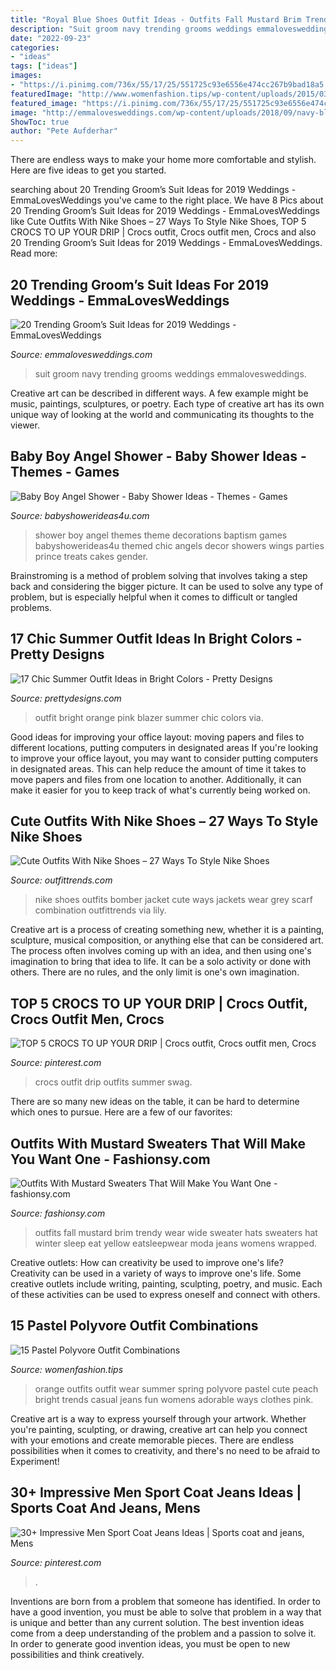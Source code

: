 ```yaml
---
title: "Royal Blue Shoes Outfit Ideas - Outfits Fall Mustard Brim Trendy Wear Wide Sweater Hats Sweaters Hat Winter Sleep Eat Yellow Eatsleepwear Moda Jeans Womens Wrapped"
description: "Suit groom navy trending grooms weddings emmalovesweddings"
date: "2022-09-23"
categories:
- "ideas"
tags: ["ideas"]
images:
- "https://i.pinimg.com/736x/55/17/25/551725c93e6556e474cc267b9bad18a5.jpg"
featuredImage: "http://www.womenfashion.tips/wp-content/uploads/2015/03/ca4da454cc56cffd760304db4677b806.jpg"
featured_image: "https://i.pinimg.com/736x/55/17/25/551725c93e6556e474cc267b9bad18a5.jpg"
image: "http://emmalovesweddings.com/wp-content/uploads/2018/09/navy-blue-groom-suit-wedding-ideas.jpg"
ShowToc: true
author: "Pete Aufderhar"
---
```



There are endless ways to make your home more comfortable and stylish. Here are five ideas to get you started.

	

		
searching about 20 Trending Groom’s Suit Ideas for 2019 Weddings - EmmaLovesWeddings you've came to the right place. We have 8 Pics about 20 Trending Groom’s Suit Ideas for 2019 Weddings - EmmaLovesWeddings like Cute Outfits With Nike Shoes – 27 Ways To Style Nike Shoes, TOP 5 CROCS TO UP YOUR DRIP | Crocs outfit, Crocs outfit men, Crocs and also 20 Trending Groom’s Suit Ideas for 2019 Weddings - EmmaLovesWeddings. Read more:
		
    
## 20 Trending Groom’s Suit Ideas For 2019 Weddings - EmmaLovesWeddings

<img loading=lazy src="http://emmalovesweddings.com/wp-content/uploads/2018/09/navy-blue-groom-suit-wedding-ideas.jpg" onerror="this.onerror=null;this.src='https://tse4.mm.bing.net/th?id=OIP.dpjUCMIlMlwyru3rUc6vKAHaLH&amp;pid=15.1';" alt="20 Trending Groom’s Suit Ideas for 2019 Weddings - EmmaLovesWeddings">

_Source: emmalovesweddings.com_

>suit groom navy trending grooms weddings emmalovesweddings. 

	

Creative art can be described in different ways. A few example might be music, paintings, sculptures, or poetry. Each type of creative art has its own unique way of looking at the world and communicating its thoughts to the viewer.

    
## Baby Boy Angel Shower - Baby Shower Ideas - Themes - Games

<img loading=lazy src="http://www.babyshowerideas4u.com/wp-content/uploads/2016/09/Baby-Boy-Angel-Shower-Treats-600x800.jpg" onerror="this.onerror=null;this.src='https://tse2.mm.bing.net/th?id=OIP.5BoCeAjiq2qLMtQk7wpzRAHaJ4&amp;pid=15.1';" alt="Baby Boy Angel Shower - Baby Shower Ideas - Themes - Games">

_Source: babyshowerideas4u.com_

>shower boy angel themes theme decorations baptism games babyshowerideas4u themed chic angels decor showers wings parties prince treats cakes gender. 

	

Brainstroming is a method of problem solving that involves taking a step back and considering the bigger picture. It can be used to solve any type of problem, but is especially helpful when it comes to difficult or tangled problems.

    
## 17 Chic Summer Outfit Ideas In Bright Colors - Pretty Designs

<img loading=lazy src="https://www.prettydesigns.com/wp-content/uploads/2014/06/Orange-Outfit-with-Pink-Blazer.jpg" onerror="this.onerror=null;this.src='https://tse1.mm.bing.net/th?id=OIP.uQUhI54S81qIjUIMPzxSAgHaK3&amp;pid=15.1';" alt="17 Chic Summer Outfit Ideas in Bright Colors - Pretty Designs">

_Source: prettydesigns.com_

>outfit bright orange pink blazer summer chic colors via. 

	

Good ideas for improving your office layout: moving papers and files to different locations, putting computers in designated areas
If you're looking to improve your office layout, you may want to consider putting computers in designated areas. This can help reduce the amount of time it takes to move papers and files from one location to another. Additionally, it can make it easier for you to keep track of what's currently being worked on.

    
## Cute Outfits With Nike Shoes – 27 Ways To Style Nike Shoes

<img loading=lazy src="http://www.outfittrends.com/wp-content/uploads/2016/05/7150af5a251fbad4f2f028550a617d9b.jpg" onerror="this.onerror=null;this.src='https://tse1.mm.bing.net/th?id=OIP.HLDRKbVQfkkZyXcDNNXW2gAAAA&amp;pid=15.1';" alt="Cute Outfits With Nike Shoes – 27 Ways To Style Nike Shoes">

_Source: outfittrends.com_

>nike shoes outfits bomber jacket cute ways jackets wear grey scarf combination outfittrends via lily. 

	

Creative art is a process of creating something new, whether it is a painting, sculpture, musical composition, or anything else that can be considered art. The process often involves coming up with an idea, and then using one's imagination to bring that idea to life. It can be a solo activity or done with others. There are no rules, and the only limit is one's own imagination.

    
## TOP 5 CROCS TO UP YOUR DRIP | Crocs Outfit, Crocs Outfit Men, Crocs

<img loading=lazy src="https://i.pinimg.com/736x/55/17/25/551725c93e6556e474cc267b9bad18a5.jpg" onerror="this.onerror=null;this.src='https://tse1.mm.bing.net/th?id=OIP.eFwvk4uvQkIdJ1cb5vHyvAHaLG&amp;pid=15.1';" alt="TOP 5 CROCS TO UP YOUR DRIP | Crocs outfit, Crocs outfit men, Crocs">

_Source: pinterest.com_

>crocs outfit drip outfits summer swag. 

	

There are so many new ideas on the table, it can be hard to determine which ones to pursue. Here are a few of our favorites: 

    
## Outfits With Mustard Sweaters That Will Make You Want One - Fashionsy.com

<img loading=lazy src="http://fashionsy.com/wp-content/uploads/2016/11/sweater.jpg" onerror="this.onerror=null;this.src='https://tse2.mm.bing.net/th?id=OIP.oMrwUhNktUkZxSYuxNpIQgHaLJ&amp;pid=15.1';" alt="Outfits With Mustard Sweaters That Will Make You Want One - fashionsy.com">

_Source: fashionsy.com_

>outfits fall mustard brim trendy wear wide sweater hats sweaters hat winter sleep eat yellow eatsleepwear moda jeans womens wrapped. 

	

Creative outlets: How can creativity be used to improve one's life?
Creativity can be used in a variety of ways to improve one's life. Some creative outlets include writing, painting, sculpting, poetry, and music. Each of these activities can be used to express oneself and connect with others.

    
## 15 Pastel Polyvore Outfit Combinations

<img loading=lazy src="http://www.womenfashion.tips/wp-content/uploads/2015/03/ca4da454cc56cffd760304db4677b806.jpg" onerror="this.onerror=null;this.src='https://tse1.mm.bing.net/th?id=OIP.d9Er54v0XIqoHRxHQA5CGwHaLV&amp;pid=15.1';" alt="15 Pastel Polyvore Outfit Combinations">

_Source: womenfashion.tips_

>orange outfits outfit wear summer spring polyvore pastel cute peach bright trends casual jeans fun womens adorable ways clothes pink. 

	

Creative art is a way to express yourself through your artwork. Whether you're painting, sculpting, or drawing, creative art can help you connect with your emotions and create memorable pieces. There are endless possibilities when it comes to creativity, and there's no need to be afraid to Experiment!

    
## 30+ Impressive Men Sport Coat Jeans Ideas | Sports Coat And Jeans, Mens

<img loading=lazy src="https://i.pinimg.com/736x/60/7b/52/607b5288d294ce99c17902be007e216a.jpg" onerror="this.onerror=null;this.src='https://tse1.mm.bing.net/th?id=OIP._vsqFrIkapUJ7B_cl93_ogHaLH&amp;pid=15.1';" alt="30+ Impressive Men Sport Coat Jeans Ideas | Sports coat and jeans, Mens">

_Source: pinterest.com_

>. 

	

Inventions are born from a problem that someone has identified. In order to have a good invention, you must be able to solve that problem in a way that is unique and better than any current solution. The best invention ideas come from a deep understanding of the problem and a passion to solve it. In order to generate good invention ideas, you must be open to new possibilities and think creatively.

